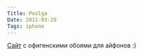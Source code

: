 ```yaml
---
Title: Poolga
Date: 2011-03-28
Tags: iphone
---
```


<div class="text"><a href="http://poolga.com/">Сайт</a> с офигенскими обоями для айфонов :)</div>